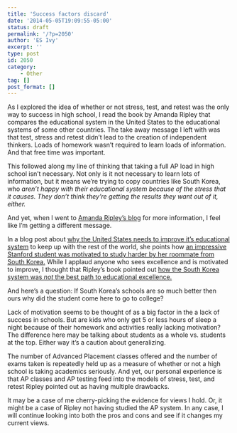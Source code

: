```yaml
---
title: 'Success factors discard'
date: '2014-05-05T19:09:55-05:00'
status: draft
permalink: '/?p=2050'
author: 'ES Ivy'
excerpt: ''
type: post
id: 2050
category:
    - Other
tag: []
post_format: []
---
```

As I explored the idea of whether or not stress, test, and retest was the only way to success in high school, I read the book by Amanda Ripley that compares the educational system in the United States to the educational systems of some other countries. The take away message I left with was that test, stress and retest didn’t lead to the creation of independent thinkers. Loads of homework wasn’t required to learn loads of information. And that free time was important.

This followed along my line of thinking that taking a full AP load in high school isn’t necessary. Not only is it not necessary to learn lots of information, but it means we’re trying to copy countries like South Korea, who *aren’t happy with their educational system because of the stress that it causes. They don’t think they’re getting the results they want out of it, either.*

And yet, when I went to [Amanda Ripley’s blog](http://www.amandaripley.com/blog/when-your-college-roommate-is-one-of-the-smartest-kids-in-the-world) for more information, I feel like I’m getting a different message.

In a blog post about [why the United States needs to improve it’s educational system](http://www.amandaripley.com/blog/when-your-college-roommate-is-one-of-the-smartest-kids-in-the-world) to keep up with the rest of the world, she points how [an impressive Stanford student was motivated to study harder by her roommate from South Korea.](http://inthetank.newamerica.net/blog/2013/08/my-college-roommate-was-one-smartest-kids-world-heres-how-it-changed-me) While I applaud anyone who sees excellence and is motivated to improve, I thought that Ripley’s book pointed out [how the South Korea system was *not* the best path to educational excellence.](http://192.168.1.34:4945/?p=1938)

And here’s a question: If South Korea’s schools are so much better then ours why did the student come here to go to college?

Lack of motivation seems to be thought of as a big factor in the a lack of success in schools. But are kids who only get 5 or less hours of sleep a night because of their homework and activities really lacking motivation? The difference here may be talking about students as a whole vs. students at the top. Either way it’s a caution about generalizing.

The number of Advanced Placement classes offered and the number of exams taken is repeatedly held up as a measure of whether or not a high school is taking academics seriously. And yet, our personal experience is that AP classes and AP testing feed into the models of stress, test, and retest Ripley pointed out as having multiple drawbacks.

It may be a case of me cherry-picking the evidence for views I hold. Or, it might be a case of Ripley not having studied the AP system. In any case, I will continue looking into both the pros and cons and see if it changes my current views.